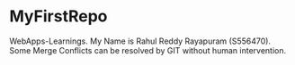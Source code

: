 # MyFirstRepo
WebApps-Learnings. My Name is Rahul Reddy Rayapuram (S556470). Some Merge Conflicts can be resolved by GIT without human intervention.
